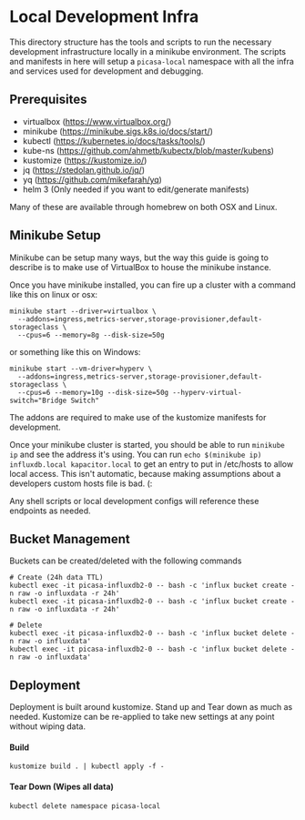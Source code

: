 # Local Development Infra

This directory structure has the tools and scripts to run the necessary 
development infrastructure locally in a minikube environment. The scripts
and manifests in here will setup a `picasa-local` namespace with all the 
infra and services used for development and debugging.
  
## Prerequisites
* virtualbox (https://www.virtualbox.org/)
* minikube (https://minikube.sigs.k8s.io/docs/start/)
* kubectl (https://kubernetes.io/docs/tasks/tools/) 
* kube-ns (https://github.com/ahmetb/kubectx/blob/master/kubens)
* kustomize (https://kustomize.io/)
* jq (https://stedolan.github.io/jq/)
* yq (https://github.com/mikefarah/yq)
* helm 3 (Only needed if you want to edit/generate manifests)


Many of these are available through homebrew on both OSX and Linux.  

## Minikube Setup
Minikube can be setup many ways, but the way this guide is going to 
describe is to make use of VirtualBox to house the minikube instance.

Once you have minikube installed, you can fire up a cluster with a command like this on linux or osx:
```
minikube start --driver=virtualbox \
  --addons=ingress,metrics-server,storage-provisioner,default-storageclass \
  --cpus=6 --memory=8g --disk-size=50g
```
or something like this on Windows:
```
minikube start --vm-driver=hyperv \
  --addons=ingress,metrics-server,storage-provisioner,default-storageclass \
  --cpus=6 --memory=10g --disk-size=50g --hyperv-virtual-switch="Bridge Switch"
```
The addons are required to make use of the kustomize manifests for development.

Once your minikube cluster is started, you should be able to run `minikube ip` and see 
the address it's using. You can run `echo $(minikube ip) influxdb.local kapacitor.local`
to get an entry to put in /etc/hosts to allow local access. This isn't automatic, because
making assumptions about a developers custom hosts file is bad. (: 

Any shell scripts or local development configs will reference these endpoints as needed.

## Bucket Management
Buckets can be created/deleted with the following commands
```
# Create (24h data TTL) 
kubectl exec -it picasa-influxdb2-0 -- bash -c 'influx bucket create -n raw -o influxdata -r 24h'
kubectl exec -it picasa-influxdb2-0 -- bash -c 'influx bucket create -n raw -o influxdata -r 24h'

# Delete
kubectl exec -it picasa-influxdb2-0 -- bash -c 'influx bucket delete -n raw -o influxdata'
kubectl exec -it picasa-influxdb2-0 -- bash -c 'influx bucket delete -n raw -o influxdata'
```

## Deployment
Deployment is built around kustomize. Stand up and Tear down as much as needed.
Kustomize can be re-applied to take new settings at any point without wiping data.

#### Build
`kustomize build . | kubectl apply -f -`

#### Tear Down (Wipes all data)
`kubectl delete namespace picasa-local`
